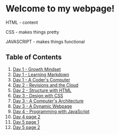
# Welcome to my webpage!

HTML - content

CSS - makes things pretty

JAVASCRIPT - makes things functional

## Table of Contents 

1. [Day 1 - Growth Mindset](growth-mindset.md)
2. [Day 1 - Learning Markdown](learning-markdown.md)
3. [Day 1 - A Coder's Computer](a-coder's-computer.md) 
4. [Day 2 - Revisions and the Cloud](revisions-and-cloud.md) 
5. [Day 2 - Structure with HTML](structure-with-HTML.md)
6. [Day 3 - Design with CSS](design-with-CSS.md)
7. [Day 3 - A Computer's Architecture](computer-architecture.md)
8. [Day 3 - A Dynamic Webpage](dynamic-webpage.md)
9. [Day 4 - Programming with JavaScript](programming-with-javascript.md)
10. [Day 4 page 2](day-4-2.md)
11. [Day 5 page 1](day-5-1.md)
12. [Day 5 page 2](day-5-2.md)



